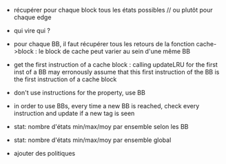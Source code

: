 - récupérer pour chaque block tous les états possibles // ou plutôt pour chaque edge
- qui vire qui ?
- pour chaque BB, il faut récupérer tous les retours de la fonction cache->block : le block de cache peut varier au sein d'une même BB



- get the first instruction of a cache block : calling updateLRU for the first inst of a BB may erronously assume that this first instruction of the BB is the first instruction of a cache block



- don't use instructions for the property, use BB
- in order to use BBs, every time a new BB is reached, check every instruction and update if a new tag is seen



- stat: nombre d'états min/max/moy par ensemble selon les BB
- stat: nombre d'états min/max/moy par ensemble global
- ajouter des politiques